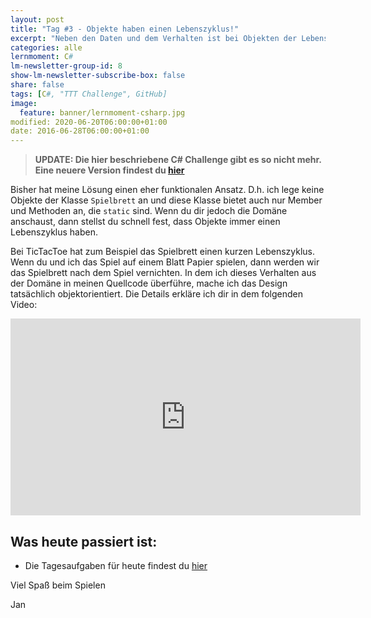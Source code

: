 ```yaml
---
layout: post
title: "Tag #3 - Objekte haben einen Lebenszyklus!"
excerpt: "Neben den Daten und dem Verhalten ist bei Objekten der Lebenszyklus wichtig!"
categories: alle
lernmoment: C#
lm-newsletter-group-id: 8
show-lm-newsletter-subscribe-box: false
share: false
tags: [C#, "TTT Challenge", GitHub]
image:
  feature: banner/lernmoment-csharp.jpg
modified: 2020-06-20T06:00:00+01:00
date: 2016-06-28T06:00:00+01:00
---
```


> **UPDATE: Die hier beschriebene C# Challenge gibt es so nicht mehr. Eine neuere Version findest du [hier](/lernmail-kurse/wpf-tictactoe-fuer-einsteiger/)**

Bisher hat meine Lösung einen eher funktionalen Ansatz. D.h. ich lege keine Objekte der Klasse `Spielbrett` an und diese Klasse bietet auch nur Member und Methoden an, die `static` sind. Wenn du dir jedoch die Domäne anschaust, dann stellst du schnell fest, dass Objekte immer einen Lebenszyklus haben.

Bei TicTacToe hat zum Beispiel das Spielbrett einen kurzen Lebenszyklus. Wenn du und ich das Spiel auf einem Blatt Papier spielen, dann werden wir das Spielbrett nach dem Spiel vernichten. In dem ich dieses Verhalten aus der Domäne in meinen Quellcode überführe, mache ich das Design tatsächlich objektorientiert. Die Details erkläre ich dir in dem folgenden Video:

<iframe width="560" height="315" src="https://www.youtube-nocookie.com/embed/KEfM4b_ytr4" frameborder="0" allow="encrypted-media" allowfullscreen></iframe>

## Was heute passiert ist:

 - Die Tagesaufgaben für heute findest du [hier](https://github.com/LernMoment/ttt-challenge/issues/5)


Viel Spaß beim Spielen

Jan
